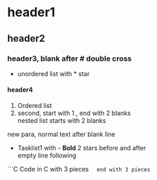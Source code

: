 # header1  
## header2
### header3, blank after # double cross  
* unordered list with * star
#### header4
1. Ordered list
1. second, start with 1., end with 2 blanks  
  nested list starts with 2 blanks  

new para, normal text after blank line
- Tasklist1 with -
**Bold** 2 stars before and after  
empty line following

```C Code in C with 3 pieces `  
end with 3 pieces `  
```
